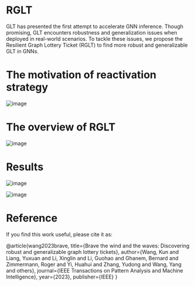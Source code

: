# RGLT
GLT has presented the first attempt to accelerate GNN inference. Though promising, GLT encounters robustness and generalization issues when deployed in real-world scenarios. To tackle these issues, we propose the Resilient Graph Lottery Ticket (RGLT) to find more robust and generalizable GLT in GNNs.

# The motivation of reactivation strategy 
![image](https://github.com/CunWang520/RGLT/assets/103408498/30011669-ce55-4d52-b914-3df5201a1102)

# The overview of RGLT
![image](https://github.com/CunWang520/RGLT/assets/103408498/efe9de8a-2fab-4abb-9f4a-f9d1862cb5bc)

# Results
![image](https://github.com/CunWang520/RGLT/assets/103408498/7d959b17-1ba7-4563-8ace-419fdc9bc5d6)

![image](https://github.com/CunWang520/RGLT/assets/103408498/82872de6-68e5-4ce5-8683-aad42b9826dd)

# Reference 

If you find this work useful, please cite it as:

@article{wang2023brave,
  title={Brave the wind and the waves: Discovering robust and generalizable graph lottery tickets},
  author={Wang, Kun and Liang, Yuxuan and Li, Xinglin and Li, Guohao and Ghanem, Bernard and Zimmermann, Roger and Yi, Huahui and Zhang, Yudong and Wang, Yang and others},
  journal={IEEE Transactions on Pattern Analysis and Machine Intelligence},
  year={2023},
  publisher={IEEE}
}

